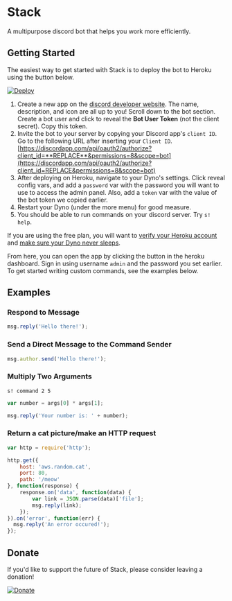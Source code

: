 # Stack
A multipurpose discord bot that helps you work more efficiently.

## Getting Started
The easiest way to get started with Stack is to deploy the bot to Heroku using the button below.

[![Deploy](https://www.herokucdn.com/deploy/button.svg)](https://heroku.com/deploy)

1. Create a new app on the [discord developer website](https://discordapp.com/developers/applications/me). The name, description, and icon are all up to you! Scroll down to the bot section. Create a bot user and click to reveal the **Bot User Token** (not the client secret). Copy this token.
2. Invite the bot to your server by copying your Discord app's `client ID`. Go to the following URL after inserting your `Client ID`. [https://discordapp.com/api/oauth2/authorize?client_id=**REPLACE**&permissions=8&scope=bot](https://discordapp.com/api/oauth2/authorize?client_id=REPLACE&permissions=8&scope=bot)
3. After deploying on Heroku, navigate to your Dyno's settings. Click reveal config vars, and add a `password` var with the password you will want to use to access the admin panel. Also, add a `token` var with the value of the bot token we copied earlier.
4. Restart your Dyno (under the more menu) for good measure.
5. You should be able to run commands on your discord server. Try `s! help`.

If you are using the free plan, you will want to [verify your Heroku account](https://devcenter.heroku.com/articles/account-verification) and [make sure your Dyno never sleeps](https://stackoverflow.com/a/5482285/4383805).

From here, you can open the app by clicking the button in the heroku dashboard. Sign in using username `admin` and the password you set earlier. To get started writing custom commands, see the examples below.

## Examples

### Respond to Message
```javascript
msg.reply('Hello there!');
```

### Send a Direct Message to the Command Sender
```javascript
msg.author.send('Hello there!');
```

### Multiply Two Arguments
`s! command 2 5`
```javascript
var number = args[0] * args[1];

msg.reply('Your number is: ' + number);
```

### Return a cat picture/make an HTTP request
```javascript
var http = require('http');

http.get({
	host: 'aws.random.cat',
	port: 80,
	path: '/meow'
}, function(response) {
	response.on('data', function(data) {
		var link = JSON.parse(data)['file'];
		msg.reply(link);
	});
}).on('error', function(err) {
  msg.reply('An error occured!');
});
```

## Donate
If you'd like to support the future of Stack, please consider leaving a donation!

[![Donate](https://www.paypalobjects.com/en_US/i/btn/btn_donateCC_LG.gif)](https://www.paypal.com/cgi-bin/webscr?cmd=_donations&business=tstbest@gmail.com&lc=US&item_name=Stack+Bot+Donation&cn=&currency_code=USD&bn=PP-DonationsBF:btn_donateCC_LG.gif:NonHosted)
